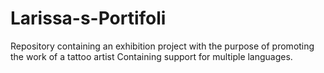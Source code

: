 # Larissa-s-Portifoli
Repository containing an exhibition project with the purpose of promoting the work of a tattoo artist  Containing support for multiple languages.
